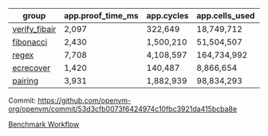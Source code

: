 | group | app.proof_time_ms | app.cycles | app.cells_used | leaf.proof_time_ms | leaf.cycles | leaf.cells_used |
| -- | -- | -- | -- | -- | -- | -- |
| [verify_fibair](https://github.com/openvm-org/openvm/blob/benchmark-results/benchmarks-pr/1971/verify_fibair-53d3cfb0073f6424974c10fbc3921da415bcba8e.md) | 2,097 |  322,649 |  18,749,712 |- | - | - |
| [fibonacci](https://github.com/openvm-org/openvm/blob/benchmark-results/benchmarks-pr/1971/fibonacci-53d3cfb0073f6424974c10fbc3921da415bcba8e.md) | 2,430 |  1,500,210 |  51,504,507 |- | - | - |
| [regex](https://github.com/openvm-org/openvm/blob/benchmark-results/benchmarks-pr/1971/regex-53d3cfb0073f6424974c10fbc3921da415bcba8e.md) | 7,708 |  4,108,597 |  164,734,992 |- | - | - |
| [ecrecover](https://github.com/openvm-org/openvm/blob/benchmark-results/benchmarks-pr/1971/ecrecover-53d3cfb0073f6424974c10fbc3921da415bcba8e.md) | 1,420 |  140,487 |  8,866,654 |- | - | - |
| [pairing](https://github.com/openvm-org/openvm/blob/benchmark-results/benchmarks-pr/1971/pairing-53d3cfb0073f6424974c10fbc3921da415bcba8e.md) | 3,931 |  1,882,939 |  98,834,293 |- | - | - |


Commit: https://github.com/openvm-org/openvm/commit/53d3cfb0073f6424974c10fbc3921da415bcba8e

[Benchmark Workflow](https://github.com/openvm-org/openvm/actions/runs/16977450160)
